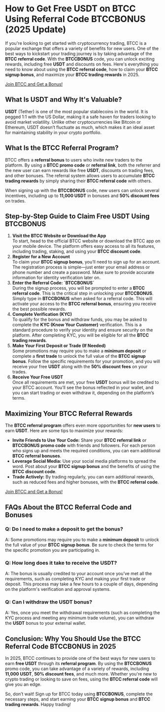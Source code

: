 
<h1>How to Get Free USDT on BTCC Using Referral Code BTCCBONUS (2025 Update)</h1>
  </header>

  <article>
      <section>
            <p>If you're looking to get started with cryptocurrency trading, BTCC is a popular exchange that offers a variety of benefits for new users. One of the best ways to kickstart your trading journey is by taking advantage of the <strong>BTCC referral code</strong>. With the <strong>BTCCBONUS</strong> code, you can unlock exciting rewards, including free <strong>USDT</strong> and discounts on fees. Here's everything you need to know about using the <strong>BTCC referral code</strong>, how to claim your <strong>BTCC signup bonus</strong>, and maximize your <strong>BTCC trading rewards</strong> in 2025.</p>
        </section>
<a href="https://partner.btcc.com/us/c/BTCCBONUS/9303" target="_blank">Join BTCC and Get a Bonus!</a>
<section>
            <h2>What Is USDT and Why It's Valuable?</h2>
            <p><strong>USDT</strong> (Tether) is one of the most popular stablecoins in the world. It is pegged 1:1 with the US Dollar, making it a safe haven for traders looking to avoid market volatility. Unlike other cryptocurrencies like Bitcoin or Ethereum, USDT doesn’t fluctuate as much, which makes it an ideal asset for maintaining stability in your crypto portfolio.</p>
        </section>

<section>
  <h2>What Is the BTCC Referral Program?</h2>
            <p>BTCC offers a <strong>referral bonus</strong> to users who invite new traders to the platform. By using a <strong>BTCC promo code</strong> or <strong>referral link</strong>, both the referrer and the new user can earn rewards like free <strong>USDT</strong>, discounts on trading fees, and other bonuses. The referral system allows users to accumulate <strong>BTCC trading rewards</strong> by simply sharing their <strong>BTCC referral code</strong> with others.</p>
            <p>When signing up with the <strong>BTCCBONUS</strong> code, new users can unlock several incentives, including up to <strong>11,000 USDT</strong> in bonuses and <strong>50% discount fees</strong> on trades.</p>
        </section>

  <section>
          <h2>Step-by-Step Guide to Claim Free USDT Using BTCCBONUS</h2>
          <ol>
            <li><strong>Visit the BTCC Website or Download the App</strong><br>To start, head to the official BTCC website or download the BTCC app on your mobile device. The platform offers easy access to all its features, including trading, staking, and using your <strong>BTCC discount code</strong>.</li>
              <li><strong>Register for a New Account</strong><br>To claim your <strong>BTCC signup bonus</strong>, you’ll need to sign up for an account. The registration process is simple—just enter your email address or phone number and create a password. Make sure to provide accurate information for identity verification later on.</li>
              <li><strong>Enter the Referral Code: `BTCCBONUS`</strong><br>During the signup process, you will be prompted to enter a <strong>BTCC referral code</strong>. This is the critical step in unlocking your <strong>BTCCBONUS</strong>. Simply type in <strong>BTCCBONUS</strong> when asked for a referral code. This will activate your access to the <strong>BTCC referral bonus</strong>, ensuring you receive the best possible rewards.</li>
              <li><strong>Complete Verification (KYC)</strong><br>To qualify for the bonus and withdraw funds, you may be asked to complete the <strong>KYC (Know Your Customer)</strong> verification. This is a standard procedure to verify your identity and ensure security on the platform. After completing KYC, you will be eligible for all the <strong>BTCC trading rewards</strong>.</li>
              <li><strong>Make Your First Deposit or Trade (If Needed)</strong><br>Some promotions may require you to make a <strong>minimum deposit</strong> or complete a <strong>first trade</strong> to unlock the full value of the <strong>BTCC signup bonus</strong>. Follow the specific requirements for your promotion, and you will receive your free <strong>USDT</strong> along with the <strong>50% discount fees</strong> on your trades.</li>
              <li><strong>Receive Your Free USDT</strong><br>Once all requirements are met, your free <strong>USDT</strong> bonus will be credited to your BTCC account. You’ll see the bonus reflected in your wallet, and you can start trading or even withdraw it, depending on the platform’s terms.</li>
          </ol>
      </section>

<section>
            <h2>Maximizing Your BTCC Referral Rewards</h2>
            <p>The <strong>BTCC referral program</strong> offers even more opportunities for <strong>new users</strong> to earn <strong>USDT</strong>. Here are some tips to maximize your rewards:</p>
          <ul>
              <li><strong>Invite Friends to Use Your Code:</strong> Share your <strong>BTCC referral link</strong> or <strong>BTCCBONUS promo code</strong> with friends and followers. For each person who signs up and meets the required conditions, you can earn additional <strong>BTCC referral bonuses</strong>.</li>
              <li><strong>Leverage Social Media:</strong> Use your social media platforms to spread the word. Post about your <strong>BTCC signup bonus</strong> and the benefits of using the <strong>BTCC discount code</strong>.</li>
              <li><strong>Trade Actively:</strong> By trading regularly, you can earn additional rewards, such as reduced fees and higher bonuses, with the <strong>BTCC referral code</strong>.</li>
          </ul>
      </section>
<a href="https://partner.btcc.com/us/c/BTCCBONUS/9303" target="_blank">Join BTCC and Get a Bonus!</a>

  <section>
          <h2>FAQs About the BTCC Referral Code and Bonuses</h2>
          <h3>Q: Do I need to make a deposit to get the bonus?</h3>
            <p>A: Some promotions may require you to make a <strong>minimum deposit</strong> to unlock the full value of your <strong>BTCC signup bonus</strong>. Be sure to check the terms for the specific promotion you are participating in.</p>

  <h3>Q: How long does it take to receive the USDT?</h3>
            <p>A: The bonus is usually credited to your account once you’ve met all the requirements, such as completing KYC and making your first trade or deposit. This process may take a few hours to a couple of days, depending on the platform's verification and approval systems.</p>

  <h3>Q: Can I withdraw the USDT bonus?</h3>
    <p>A: Yes, once you meet the withdrawal requirements (such as completing the KYC process and meeting any minimum trade volume), you can withdraw the <strong>USDT</strong> bonus to your external wallet.</p>
    </section>
<section>
  <h2>Conclusion: Why You Should Use the BTCC Referral Code BTCCBONUS in 2025</h2>
    <p>In 2025, BTCC continues to provide one of the best ways for new users to earn <strong>free USDT</strong> through its <strong>referral program</strong>. By using the <strong>BTCCBONUS</strong> promo code, you can take advantage of a variety of rewards, including <strong>11,000 USDT</strong>, <strong>50% discount fees</strong>, and much more. Whether you're new to crypto trading or looking to save on fees, using the <strong>BTCC referral code</strong> will give you an edge.</p>
            <p>So, don’t wait! Sign up for BTCC today using <strong>BTCCBONUS</strong>, complete the necessary steps, and start earning your <strong>BTCC signup bonus</strong> and <strong>BTCC trading rewards</strong>. Happy trading!</p>
        </section>
    </article>
</body>
</html>
